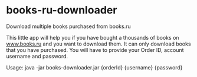 books-ru-downloader
===================

Download multiple books purchased from books.ru

This little app will help you if you have bought a thousands of books on www.books.ru and you want to download them.
It can only download books that you have purchased.
You will have to provide your Order ID, account username and password.

Usage: java -jar books-downloader.jar {orderId} {username} {password}